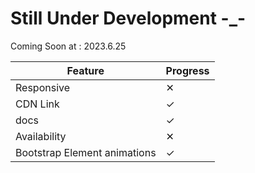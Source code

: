 # Still Under Development -_-

Coming Soon at : 2023.6.25

| Feature    | Progress |
|------------|----------|
| Responsive | &#10005; |
| CDN Link   | &#10003; |
| docs       | &#10003; |
| Availability|  &#10005; |
| Bootstrap Element animations|   &#10003; |
